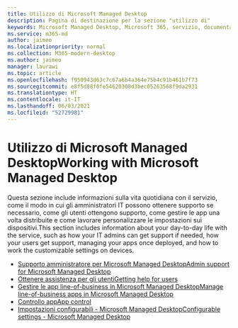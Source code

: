 ```yaml
---
title: Utilizzo di Microsoft Managed Desktop
description: Pagina di destinazione per la sezione "utilizzo di"
keywords: Microsoft Managed Desktop, Microsoft 365, servizio, documentazione
ms.service: m365-md
author: jaimeo
ms.localizationpriority: normal
ms.collection: M365-modern-desktop
ms.author: jaimeo
manager: laurawi
ms.topic: article
ms.openlocfilehash: f950943d63c7c67a6b4a364e75b4c91b461b7f73
ms.sourcegitcommit: e8f5d88f0fe54620308d3bec05263568f9da2931
ms.translationtype: HT
ms.contentlocale: it-IT
ms.lasthandoff: 06/03/2021
ms.locfileid: "52729981"
---
```

# <a name="working-with-microsoft-managed-desktop"></a><span data-ttu-id="bc82d-104">Utilizzo di Microsoft Managed Desktop</span><span class="sxs-lookup"><span data-stu-id="bc82d-104">Working with Microsoft Managed Desktop</span></span>

<span data-ttu-id="bc82d-105">Questa sezione include informazioni sulla vita quotidiana con il servizio, come il modo in cui gli amministratori IT possono ottenere supporto se necessario, come gli utenti ottengono supporto, come gestire le app una volta distribuite e come lavorare personalizzare le impostazioni sui dispositivi.</span><span class="sxs-lookup"><span data-stu-id="bc82d-105">This section includes information about your day-to-day life with the service, such as how your IT admins can get support if needed, how your users get support, managing your apps once deployed, and how to work the customizable settings on devices.</span></span>



- [<span data-ttu-id="bc82d-106">Supporto amministratore per Microsoft Managed Desktop</span><span class="sxs-lookup"><span data-stu-id="bc82d-106">Admin support for Microsoft Managed Desktop</span></span>](admin-support.md)
- [<span data-ttu-id="bc82d-107">Ottenere assistenza per gli utenti</span><span class="sxs-lookup"><span data-stu-id="bc82d-107">Getting help for users</span></span>](end-user-support.md)
- [<span data-ttu-id="bc82d-108">Gestire le app line-of-business in Microsoft Managed Desktop</span><span class="sxs-lookup"><span data-stu-id="bc82d-108">Manage line-of-business apps in Microsoft Managed Desktop</span></span>](manage-apps.md)
- [<span data-ttu-id="bc82d-109">Controllo app</span><span class="sxs-lookup"><span data-stu-id="bc82d-109">App control</span></span>](../service-description/app-control.md)
- [<span data-ttu-id="bc82d-110">Impostazioni configurabili - Microsoft Managed Desktop</span><span class="sxs-lookup"><span data-stu-id="bc82d-110">Configurable settings - Microsoft Managed Desktop</span></span>](config-setting-overview.md)
